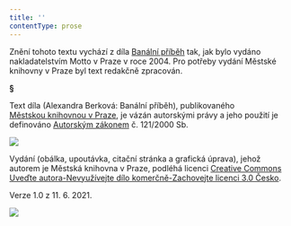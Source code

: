```yaml
---
title: ''
contentType: prose
---
```


<section>

Znění tohoto textu vychází z díla [Banální příběh](https://search.mlp.cz/cz/titul/banalni-pribeh/2365379/#book-content) tak, jak bylo vydáno nakladatelstvím Motto v Praze v roce 2004. Pro potřeby vydání Městské knihovny v Praze byl text redakčně zpracován.

**§**

Text díla (Alexandra Berková: Banální příběh), publikovaného [Městskou knihovnou v Praze](https://www.mlp.cz/cz/), je vázán autorskými právy a jeho použití je definováno [Autorským zákonem](https://www.mkcr.cz/predpisy-zakonu-709.html) č. 121/2000 Sb.

![](../Images/image001.jpg)

Vydání (obálka, upoutávka, citační stránka a grafická úprava), jehož autorem je Městská knihovna v Praze, podléhá licenci [Creative Commons Uveďte autora-Nevyužívejte dílo komerčně-Zachovejte licenci 3.0 Česko](https://creativecommons.org/licenses/by-nc-sa/3.0/cz/).

Verze 1.0 z 11. 6. 2021.

</section>

<section>

![](../Images/image002.jpg)

</section>
